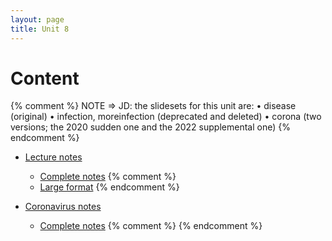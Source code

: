 ```yaml
---
layout: page
title: Unit 8
---
```


# Content

{% comment %} 
NOTE ⇒ JD: the slidesets for this unit are:
• disease (original)
• infection, moreinfection (deprecated and deleted)
• corona (two versions; the 2020 sudden one and the 2022 supplemental one)
{% endcomment %} 

* [Lecture notes](materials/disease.handouts.pdf)
    * [Complete notes](materials/disease.complete.pdf)
{% comment %} 
    * [Large format](materials/disease.large.pdf)
{% endcomment %} 

* [Coronavirus notes](materials/corona.handouts.pdf)
    * [Complete notes](materials/corona.complete.pdf)
{% comment %} 
{% endcomment %} 
